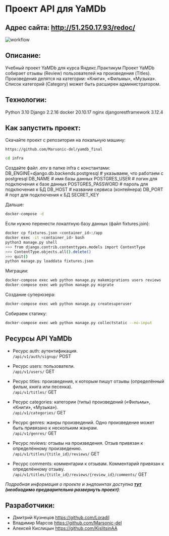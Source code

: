 # Проект API для YaMDb #

## Адрес сайта: http://51.250.17.93/redoc/

![workflow](https://github.com/Marsonic-del/yamdb_final/actions/workflows/yamdb_workflow.yml/badge.svg)

## Описание: ##
Учебный проект YaMDb для курса Яндекс.Практикум
Проект YaMDb собирает отзывы (Review)
пользователей на произведения (Titles).
Произведения делятся на категории: 
«Книги», «Фильмы», «Музыка». 
Список категорий (Category) может 
быть расширен администратором.


## Технологии: ##
Python 3.10
Django 2.2.16
docker 20.10.17
nginx
djangorestframework 3.12.4
## Как запустить проект: ##
Скачайте проект с репозитория на локальную машину:

    https://github.com/Marsonic-del/yamdb_final

```sh
cd infra
```

Создайте файл  .env в папке infra c константами:
  DB_ENGINE=django.db.backends.postgresql # указываем, что работаем с postgresql
  DB_NAME # имя базы данных
  POSTGRES_USER # логин для подключения к базе данных
  POSTGRES_PASSWORD # пароль для подключения к БД
  DB_HOST # название сервиса (контейнера)
  DB_PORT # порт для подключения к БД
  SECRET_KEY

Дальше:

```sh
docker-compose -d
```

Если нужно перенести локалтную базу данных (файл fixtures.join):

```sh
docker cp fixtures.json <container_id>:/app
docker exec -it <container_id> bash
python3 manage.py shell
>>> from django.contrib.contenttypes.models import ContentType
>>> ContentType.objects.all().delete()
>>> quit()
python manage.py loaddata fixtures.json

```

Миграции:
```sh
docker-compose exec web python manage.py makemigrations users reviews
docker-compose exec web python manage.py migrate
```

Создание суперюзера:

```sh
docker-compose exec web python manage.py createsuperuser
```

Собираем статику:
```sh
docker-compose exec web python manage.py collectstatic --no-input
```

## Ресурсы API YaMDb ##
* Ресурс auth: аутентификация.<br>
```/api/v1/auth/signup/``` POST

* Ресурс users: пользователи.<br>
```/api/v1/users/``` GET

* Ресурс titles: произведения, к которым пишут отзывы (определённый фильм, книга или песенка).<br>
```/api/v1/titles/``` GET

* Ресурс categories: категории (типы) произведений («Фильмы», «Книги», «Музыка»).<br>
```/api/v1/categories/``` GET

* Ресурс genres: жанры произведений. Одно произведение может быть привязано к нескольким жанрам.<br>
```/api/v1/genres/``` GET

* Ресурс reviews: отзывы на произведения. Отзыв привязан к определённому произведению.<br>
```/api/v1/titles/{title_id}/reviews/``` GET

* Ресурс comments: комментарии к отзывам. Комментарий привязан к определённому отзыву.<br>
```/api/v1/titles/{title_id}/reviews/{review_id}/comments/``` GET


*Подробная информация о проекте и эндпоинтах доступна **[тут](http://127.0.0.1:8000/redoc/)** **(необходимо предварительно развернуть проект)**:*<br>

## Разработчики: ##

* Дмитрий Кузнецов https://github.com/Loradil
* Владимир Марсов https://github.com/Marsonic-del
* Алексей Кислицын https://github.com/KislitsinAA


